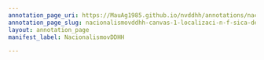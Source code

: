 ```yaml
---
annotation_page_uri: https://MauAg1985.github.io/nvddhh/annotations/nacionalismovddhh-canvas-1-localizaci-n-f-sica-del-archivo.json
annotation_page_slug: nacionalismovddhh-canvas-1-localizaci-n-f-sica-del-archivo
layout: annotation_page
manifest_label: NacionalismovDDHH

---
```

